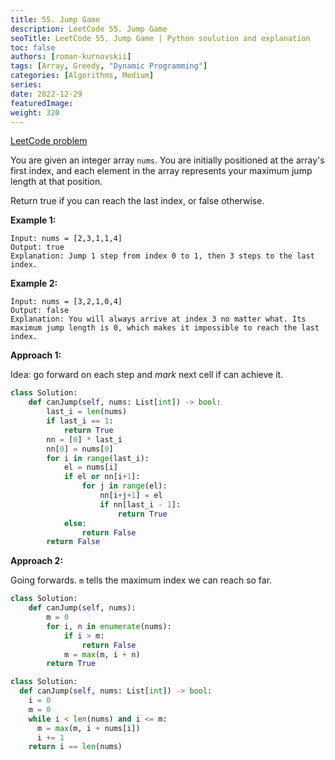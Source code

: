 ```yaml
---
title: 55. Jump Game
description: LeetCode 55. Jump Game
seoTitle: LeetCode 55. Jump Game | Python soulution and explanation
toc: false
authors: [roman-kurnovskii]
tags: [Array, Greedy, "Dynamic Programming"]
categories: [Algorithms, Medium]
series:
date: 2022-12-29
featuredImage:
weight: 320
---
```


[LeetCode problem](https://leetcode.com/problems/maximum-subarray/)

You are given an integer array `nums`. You are initially positioned at the array's first index, and each element in the array represents your maximum jump length at that position.

Return true if you can reach the last index, or false otherwise.

**Example 1:**

    Input: nums = [2,3,1,1,4]
    Output: true
    Explanation: Jump 1 step from index 0 to 1, then 3 steps to the last index.

**Example 2:**

    Input: nums = [3,2,1,0,4]
    Output: false
    Explanation: You will always arrive at index 3 no matter what. Its maximum jump length is 0, which makes it impossible to reach the last index.

**Approach 1:**

Idea: go forward on each step and *mark* next cell if can achieve it.

```python
class Solution:
    def canJump(self, nums: List[int]) -> bool:
        last_i = len(nums)
        if last_i == 1:
            return True
        nn = [0] * last_i
        nn[0] = nums[0]
        for i in range(last_i):
            el = nums[i]
            if el or nn[i+1]:
                for j in range(el):
                    nn[i+j+1] = el
                    if nn[last_i - 1]:
                        return True
            else:
                return False
        return False
```

**Approach 2:**

Going forwards. `m` tells the maximum index we can reach so far.

```python
class Solution:
    def canJump(self, nums):
        m = 0
        for i, n in enumerate(nums):
            if i > m:
                return False
            m = max(m, i + n)
        return True

class Solution:
  def canJump(self, nums: List[int]) -> bool:
    i = 0
    m = 0
    while i < len(nums) and i <= m:
      m = max(m, i + nums[i])
      i += 1
    return i == len(nums)
```
